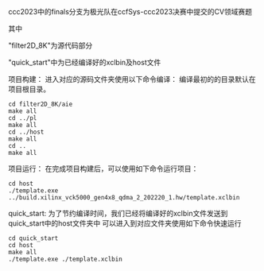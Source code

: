 ccc2023中的finals分支为极光队在ccfSys-ccc2023决赛中提交的CV领域赛题

其中

"filter2D_8K"为源代码部分

"quick_start"中为已经编译好的xclbin及host文件


项目构建：
进入对应的源码文件夹使用以下命令编译：
编译最初的的目录默认在项目根目录。
```
cd filter2D_8K/aie
make all
cd ../pl
make all
cd ../host
make all
cd ..
make all
```

项目运行：
在完成项目构建后，可以使用如下命令运行项目：
```
cd host
./template.exe ../build.xilinx_vck5000_gen4x8_qdma_2_202220_1.hw/template.xclbin
```

quick_start:
为了节约编译时间，我们已经将编译好的xclbin文件发送到quick_start中的host文件夹中
可以进入到对应文件夹使用如下命令快速运行
```
cd quick_start
cd host
make all
./template.exe ./template.xclbin 
```
